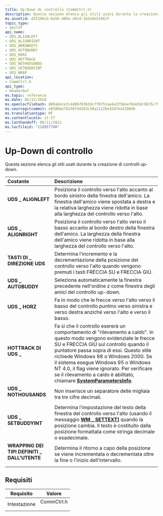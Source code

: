 ```yaml
---
title: Up-Down di controllo (CommCtrl.h)
description: Questa sezione elenca gli stili usati durante la creazione di controlli up-down.
ms.assetid: d35198cb-6a5b-485e-a914-1b2ede53462f
topic_type:
- apiref
api_name:
- UDS_ALIGNLEFT
- UDS_ALIGNRIGHT
- UDS_ARROWKEYS
- UDS_AUTOBUDDY
- UDS_HORZ
- UDS_HOTTRACK
- UDS_NOTHOUSANDS
- UDS_SETBUDDYINT
- UDS_WRAP
api_location:
- CommCtrl.h
api_type:
- HeaderDef
ms.topic: reference
ms.date: 05/31/2018
ms.openlocfilehash: 809ab4ce2c4d8670363dc7f0751ae4a3756ee7b4e5dc9b75c79986c3a56d359d
ms.sourcegitcommit: e858bbe701567d4583c50a11326e42d7ea51804b
ms.translationtype: MT
ms.contentlocale: it-IT
ms.lasthandoff: 08/11/2021
ms.locfileid: "118957700"
---
```

# <a name="up-down-control-styles"></a>Up-Down di controllo

Questa sezione elenca gli stili usati durante la creazione di controlli up-down.



| Costante                                                                                                                                                            | Descrizione                                                                                                                                                                                                                                                                                                                                                                                               |
|:--------------------------------------------------------------------------------------------------------------------------------------------------------------------|:----------------------------------------------------------------------------------------------------------------------------------------------------------------------------------------------------------------------------------------------------------------------------------------------------------------------------------------------------------------------------------------------------------|
| <span id="UDS_ALIGNLEFT"></span><span id="uds_alignleft"></span><dl> <dt>**UDS \_ ALIGNLEFT**</dt> </dl>       | Posiziona il controllo verso l'alto accanto al bordo sinistro della finestra dell'amico. La finestra dell'amico viene spostata a destra e la relativa larghezza viene ridotta in base alla larghezza del controllo verso l'alto.<br/>                                                                                                                                                                                                   |
| <span id="UDS_ALIGNRIGHT"></span><span id="uds_alignright"></span><dl> <dt>**UDS \_ ALIGNRIGHT**</dt> </dl>    | Posiziona il controllo verso l'alto verso il basso accanto al bordo destro della finestra dell'amico. La larghezza della finestra dell'amico viene ridotta in base alla larghezza del controllo verso l'alto.<br/>                                                                                                                                                                                                                          |
| <span id="UDS_ARROWKEYS"></span><span id="uds_arrowkeys"></span><dl> <dt>**TASTI DI \_ DIREZIONE UDS**</dt> </dl>       | Determina l'incremento e la decrementazione della posizione del controllo verso l'alto quando vengono premuti i tasti FRECCIA SU e FRECCIA GIÙ.<br/>                                                                                                                                                                                                                                                                          |
| <span id="UDS_AUTOBUDDY"></span><span id="uds_autobuddy"></span><dl> <dt>**UDS \_ AUTOBUDDY**</dt> </dl>       | Seleziona automaticamente la finestra precedente nell'ordine z come finestra degli amici del controllo up-down.<br/>                                                                                                                                                                                                                                                                                                |
| <span id="UDS_HORZ"></span><span id="uds_horz"></span><dl> <dt>**UDS \_ HORZ**</dt> </dl>                      | Fa in modo che le frecce verso l'alto verso il basso del controllo puntino verso sinistra e verso destra anziché verso l'alto e verso il basso.<br/>                                                                                                                                                                                                                                                                                                            |
| <span id="UDS_HOTTRACK"></span><span id="uds_hottrack"></span><dl> <dt>**HOTTRACK DI UDS \_**</dt> </dl>          | Fa sì che il controllo esererà un comportamento di "rilevamento a caldo". In questo modo vengono evidenziate le frecce SU e FRECCIA GIÙ sul controllo quando il puntatore passa sopra di essi. Questo stile richiede Windows 98 o Windows 2000. Se il sistema esegue Windows 95 o Windows NT 4.0, il flag viene ignorato. Per verificare se il rilevamento a caldo è abilitato, chiamare [**SystemParametersInfo**](/windows/desktop/api/winuser/nf-winuser-systemparametersinfoa). <br/> |
| <span id="UDS_NOTHOUSANDS"></span><span id="uds_nothousands"></span><dl> <dt>**UDS \_ NOTHOUSANDS**</dt> </dl> | Non inserisce un separatore delle migliaia tra tre cifre decimali. <br/>                                                                                                                                                                                                                                                                                                                     |
| <span id="UDS_SETBUDDYINT"></span><span id="uds_setbuddyint"></span><dl> <dt>**UDS \_ SETBUDDYINT**</dt> </dl> | Determina l'impostazione del testo della finestra del controllo verso l'alto (usando il messaggio [**WM \_ SETTEXT)**](/windows/desktop/winmsg/wm-settext) quando la posizione cambia. Il testo è costituito dalla posizione formattata come stringa decimale o esadecimale.<br/>                                                                                                                                                             |
| <span id="UDS_WRAP"></span><span id="uds_wrap"></span><dl> <dt>**WRAPPING DEI TIPI DEFINITI \_ DALL'UTENTE**</dt> </dl>                      | Determina il ritorno a capo della posizione se viene incrementata o decrementata oltre la fine o l'inizio dell'intervallo.<br/>                                                                                                                                                                                                                                                                                 |



## <a name="requirements"></a>Requisiti



| Requisito | Valore |
|-------------------|---------------------------------------------------------------------------------------|
| Intestazione<br/> | <dl> <dt>CommCtrl.h</dt> </dl> |



 

